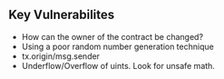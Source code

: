 ## Key Vulnerabilites
- How can the owner of the contract be changed?
- Using a poor random number generation technique
- tx.origin/msg.sender
- Underflow/Overflow of uints. Look for unsafe math.